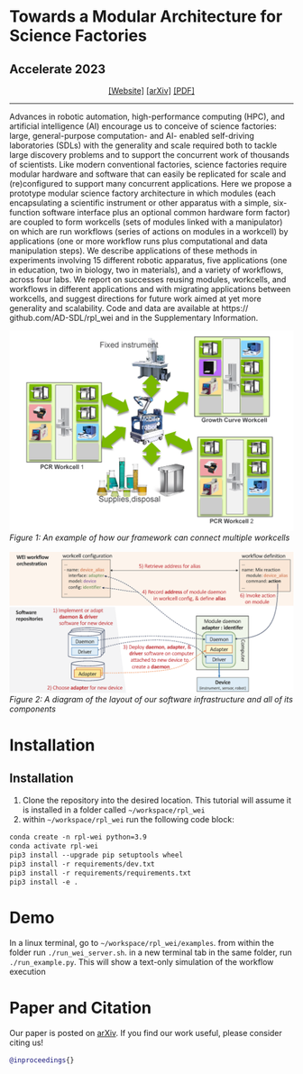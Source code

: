 # Towards a Modular Architecture for Science Factories
## Accelerate 2023 
<div align="center">

[[Website]]()
[[arXiv]]()
[[PDF]]()
______________________________________________________________________
</div>

Advances in robotic automation, high-performance computing (HPC), and artificial intelligence
(AI) encourage us to conceive of science factories: large, general-purpose computation- and AI-
enabled self-driving laboratories (SDLs) with the generality and scale required both to tackle
large discovery problems and to support the concurrent work of thousands of scientists. Like
modern conventional factories, science factories require modular hardware and software that can
easily be replicated for scale and (re)configured to support many concurrent applications. Here we
propose a prototype modular science factory architecture in which modules (each encapsulating
a scientific instrument or other apparatus with a simple, six-function software interface plus an
optional common hardware form factor) are coupled to form workcells (sets of modules linked
with a manipulator) on which are run workflows (series of actions on modules in a workcell) by
applications (one or more workflow runs plus computational and data manipulation steps). We
describe applications of these methods in experiments involving 15 different robotic apparatus,
five applications (one in education, two in biology, two in materials), and a variety of workflows,
across four labs. We report on successes reusing modules, workcells, and workflows in different
applications and with migrating applications between workcells, and suggest directions for future
work aimed at yet more generality and scalability. Code and data are available at https://
github.com/AD-SDL/rpl_wei and in the Supplementary Information.


![multiworkcell](images/multiworkcell.png)
*Figure 1: An example of how our framework can connect multiple workcells*
\
\
![Entities](images/Entities2.png)
*Figure 2: A diagram of the layout of our software infrastructure and all of its components*
# Installation
## Installation
 1. Clone the repository into the desired location. This tutorial will assume it is installed in a folder called `~/workspace/rpl_wei`
 2. within `~/workspace/rpl_wei` run the following code block: 

```
conda create -n rpl-wei python=3.9
conda activate rpl-wei
pip3 install --upgrade pip setuptools wheel
pip3 install -r requirements/dev.txt
pip3 install -r requirements/requirements.txt
pip3 install -e .

```


# Demo
In a linux terminal, go to `~/workspace/rpl_wei/examples`. from within the folder run `./run_wei_server.sh`. in a new terminal tab in the same folder, run `./run_example.py`. This will show a text-only simulation of the workflow execution
# Paper and Citation

Our paper is posted on [arXiv](). If you find our work useful, please consider citing us! 

```bibtex
@inproceedings{}
```
